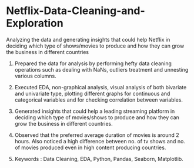 # Netflix-Data-Cleaning-and-Exploration
Analyzing the data and generating insights that could help Netflix in deciding which type of shows/movies to produce and how they can grow the business in different countries

1) Prepared the data for analysis by performing hefty data cleaning operations such as dealing with NaNs, outliers treatment and unnesting various columns.

2) Executed EDA, non-graphical analysis, visual analysis of both bivariate and univariate type, plotting different graphs for continuous and categorical variables and for checking correlation between variables.

3) Generated insights that could help a leading streaming platform in deciding which type of movies/shows to produce and how they can grow the business in different countries.

4) Observed that the preferred average duration of movies is around 2 hours. Also noticed a high difference between no. of tv shows and no. of movies produced even in high content producing countries.

5) Keywords : Data Cleaning, EDA, Python, Pandas, Seaborn, Matplotlib.
